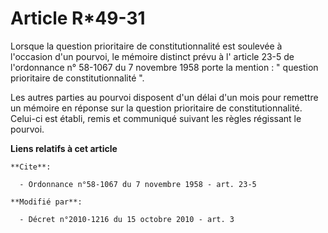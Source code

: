 # Article R*49-31

Lorsque la question prioritaire de constitutionnalité est soulevée à l'occasion d'un pourvoi, le mémoire distinct prévu à l'
article 23-5 de l'ordonnance n° 58-1067 du 7 novembre 1958
porte la mention : " question prioritaire de constitutionnalité ". 

Les autres parties au pourvoi disposent d'un délai d'un mois pour remettre un mémoire en réponse sur la question prioritaire
de constitutionnalité. Celui-ci est établi, remis et communiqué suivant les règles régissant le pourvoi.

**Liens relatifs à cet article**

	**Cite**:

	  - Ordonnance n°58-1067 du 7 novembre 1958 - art. 23-5

	**Modifié par**:

	  - Décret n°2010-1216 du 15 octobre 2010 - art. 3
